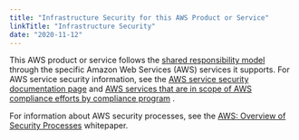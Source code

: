 ```yaml
---
title: "Infrastructure Security for this AWS Product or Service"
linkTitle: "Infrastructure Security"
date: "2020-11-12"
---
```


This AWS product or service follows
the [shared responsibility model](https://aws.amazon.com/compliance/shared-responsibility-model) through the specific
Amazon Web Services (AWS)
services it supports. For AWS service security information, see
the [AWS service security documentation page](https://aws.amazon.com/security/?id=docs_gateway#aws-security)
and [AWS services that are in scope of AWS compliance efforts by compliance program](https://aws.amazon.com/compliance/services-in-scope/)
.

For information about AWS security processes, see
the [AWS: Overview of Security Processes](https://d0.awsstatic.com/whitepapers/Security/AWS_Security_Whitepaper.pdf)
whitepaper. 
